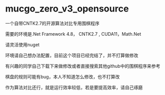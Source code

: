 # mucgo_zero_v3_opensource

一个自带CNTK2.7的开源算法对比专用围棋程序

需要的环境是.Net Framework 4.8， CNTK2.7 , CUDA11，Math.Net

请灵活使用nuget

环境请自己想办法配置，目前这个项目已经完结了，并不打算做修改

有兴趣的同学自己下载下来做修改或者直接搜索其他github中的围棋程序来参考

棋盘的规则可能有bug，本人不知道怎么修改，也不打算改

作为算法对比还行，就是运行效率较低，若是要提高效率，请自己琢磨
